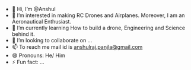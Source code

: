 - 👋 Hi, I’m @Anshul
- 👀 I’m interested in making RC Drones and Airplanes. Moreover, I am an Aeronautical Enthusiast.
- 🌱 I’m currently learning How to build a drone, Engineering and Science behind it.
- 💞️ I’m looking to collaborate on ...
- 📫 To reach me mail id is anshulraj.panjla@gmail.com
- 😄 Pronouns: He/ Him
- ⚡ Fun fact: ...

<!---
Ans-P/Ans-P is a ✨ special ✨ repository because its `README.md` (this file) appears on your GitHub profile.
You can click the Preview link to take a look at your changes.
--->
